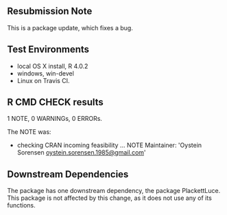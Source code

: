 ## Resubmission Note
This is a package update, which fixes a bug.

## Test Environments
* local OS X install, R 4.0.2
* windows, win-devel
* Linux on Travis CI.

## R CMD CHECK results

1 NOTE, 0 WARNINGs, 0 ERRORs.

The NOTE was:

* checking CRAN incoming feasibility ... NOTE
Maintainer: 'Oystein Sorensen <oystein.sorensen.1985@gmail.com>'

## Downstream Dependencies
The package has one downstream dependency, the package PlackettLuce. This package is not affected by this change, as it does not use any of its functions.

